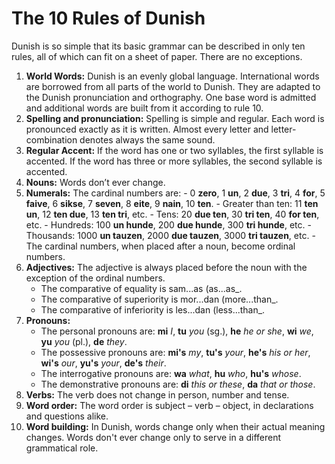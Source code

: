 # The 10 Rules of Dunish

Dunish is so simple that its basic grammar can be described in only ten rules,
all of which can fit on a sheet of paper.
There are no exceptions.

1. **World Words:**
   Dunish is an evenly global language.
   International words are borrowed from all parts of the world to Dunish.
   They are adapted to the Dunish pronunciation and orthography.
   One base word is admitted and additional words are built from it according to rule 10.
2. **Spelling and pronunciation:**
   Spelling is simple and regular.
   Each word is pronounced exactly as it is written.
   Almost every letter and letter-combination denotes always the same sound.
3. **Regular Accent:**
   If the word has one or two syllables, the first syllable is accented.
   If the word has three or more syllables, the second syllable is accented.
4. **Nouns:**
   Words don’t ever change.
5. **Numerals:**
   The cardinal numbers are:
       - 0 **zero**, 1 **un**, 2 **due**, 3 **tri**, 4 **for**, 5 **faive**, 6 **sikse**,
         7 **seven**, 8 **eite**, 9 **nain**, 10 **ten**.
       - Greater than ten: 11 **ten un**, 12 **ten due**, 13 **ten tri**, etc.
       - Tens: 20 **due ten**, 30 **tri ten**, 40 **for ten**, etc.
       - Hundreds: 100 **un hunde**, 200 **due hunde**, 300 **tri hunde**, etc.
       - Thousands: 1000 **un tauzen**, 2000 **due tauzen**, 3000 **tri tauzen**, etc.
       - The cardinal numbers, when placed after a noun, become ordinal numbers.
6. **Adjectives:**
   The adjective is always placed before the noun with the exception of the ordinal numbers.
    - The comparative of equality is sam...as (as...as_.
    - The comparative of superiority is mor...dan (more...than_.
    - The comparative of inferiority is les...dan (less...than_.
7. **Pronouns:**
    - The personal pronouns are:
     **mi** _I_, **tu** _you_ (sg.), **he** _he or she_,
     **wi** _we_, **yu** _you_ (pl.), **de** _they_.
    - The possessive pronouns are:
      **mi's** _my_, **tu's** _your_, **he's** _his or her_,
      **wi's** _our_, **yu's** _your_, **de's** _their_.
     - The interrogative pronouns are: **wa** _what_, **hu** _who_, **hu's** _whose_.
     - The demonstrative pronouns are: **di** _this or these_, **da** _that or those_.
8. **Verbs:**
   The verb does not change in person, number and tense.
9. **Word order:**
   The word order is subject – verb – object, in declarations and questions alike.
10. **Word building:**
   In Dunish, words change only when their actual meaning changes.
   Words don't ever change only to serve in a different grammatical role.

